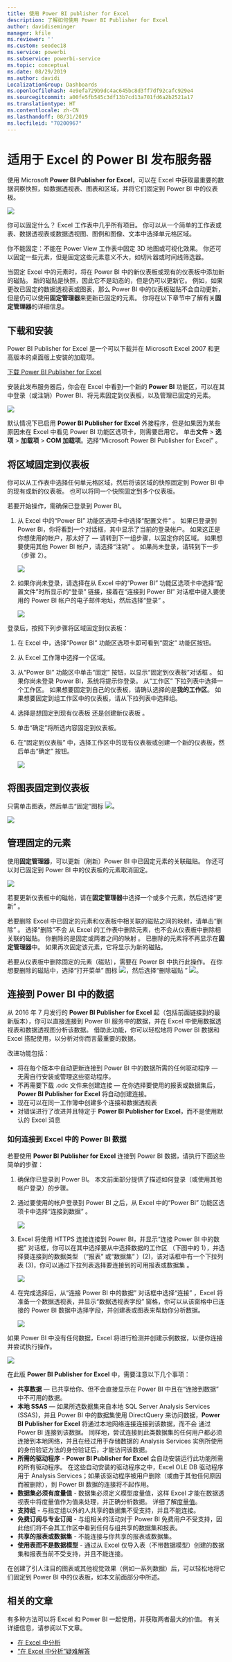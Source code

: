 ```yaml
---
title: 使用 Power BI publisher for Excel
description: 了解如何使用 Power BI Publisher for Excel
author: davidiseminger
manager: kfile
ms.reviewer: ''
ms.custom: seodec18
ms.service: powerbi
ms.subservice: powerbi-service
ms.topic: conceptual
ms.date: 08/29/2019
ms.author: davidi
LocalizationGroup: Dashboards
ms.openlocfilehash: 4e9efa729b9dc4ac645bc8d3ff7df92cafc929e4
ms.sourcegitcommit: a00fe5fb545c3df13b7cd13a701fd6a2b2521a17
ms.translationtype: HT
ms.contentlocale: zh-CN
ms.lasthandoff: 08/31/2019
ms.locfileid: "70200967"
---
```

# <a name="power-bi-publisher-for-excel"></a>适用于 Excel 的 Power BI 发布服务器
使用 Microsoft **Power BI Publisher for Excel**，可以在 Excel 中获取最重要的数据洞察快照，如数据透视表、图表和区域，并将它们固定到 Power BI 中的仪表板。

![](media/publisher-for-excel/pbi_excel_publisher_pinobj_dashboard.png)

你可以固定什么？ Excel 工作表中几乎所有项目。 你可以从一个简单的工作表或表、数据透视表或数据透视图、图例和图像、文本中选择单元格区域。

你不能固定：不能在 Power View 工作表中固定 3D 地图或可视化效果。 你还可以固定一些元素，但是固定这些元素意义不大，如切片器或时间线筛选器。

当固定 Excel 中的元素时，将在 Power BI 中的新仪表板或现有的仪表板中添加新的磁贴。 新的磁贴是快照，因此它不是动态的，但是仍可以更新它。 例如，如果更改已固定的数据透视表或图表，那么 Power BI 中的仪表板磁贴不会自动更新，但是仍可以使用**固定管理器**来更新已固定的元素。 你将在以下章节中了解有关**固定管理器**的详细信息。

## <a name="download-and-install"></a>下载和安装
Power BI Publisher for Excel 是一个可以下载并在 Microsoft Excel 2007 和更高版本的桌面版上安装的加载项。

[下载 Power BI Publisher for Excel](https://www.microsoft.com/download/details.aspx?id=50729)

安装此发布服务器后，你会在 Excel 中看到一个新的 **Power BI** 功能区，可以在其中登录（或注销）Power BI、将元素固定到仪表板，以及管理已固定的元素。

![](media/publisher-for-excel/pbi_excel_publisher_ribbon.png)

默认情况下已启用 **Power BI Publisher for Excel** 外接程序，但是如果因为某些原因未在 Excel 中看见 Power BI 功能区选项卡，则需要启用它。 单击**文件**  >  **选项**  >  **加载项**  >  **COM 加载项**。选择“Microsoft Power BI Publisher for Excel”  。

## <a name="pin-a-range-to-a-dashboard"></a>将区域固定到仪表板
你可以从工作表中选择任何单元格区域，然后将该区域的快照固定到 Power BI 中的现有或新的仪表板。 也可以将同一个快照固定到多个仪表板。

若要开始操作，需确保已登录到 Power BI。

1. 从 Excel 中的“Power BI”  功能区选项卡中选择“配置文件”  。 如果已登录到 Power BI，你将看到一个对话框，其中显示了当前的登录帐户。 如果这正是你想使用的帐户，那太好了 — 请转到下一组步骤，以固定你的区域。 如果想要使用其他 Power BI 帐户，请选择“注销”  。 如果尚未登录，请转到下一步（步骤 2）。
   
   ![](media/publisher-for-excel/pbi_excel_publish_connect-to-data_0.png)
2. 如果你尚未登录，请选择在从 Excel 中的“Power BI”   功能区选项卡中选择“配置文件”时所显示的“登录”  链接，接着在“连接到 Power BI”  对话框中键入要使用的 Power BI 帐户的电子邮件地址，然后选择“登录”  。
   
   ![](media/publisher-for-excel/pbi_excel_publish_connect-to-data_1a.png)

登录后，按照下列步骤将区域固定到仪表板：

1. 在 Excel 中，选择“Power BI”  功能区选项卡即可看到“固定”  功能区按钮。
2. 从 Excel 工作簿中选择一个区域。
3. 从“Power BI”  功能区中单击“固定”  按钮，以显示“固定到仪表板”对话框  。 如果你尚未登录 Power BI，系统将提示你登录。 从“工作区”  下拉列表中选择一个工作区。 如果想要固定到自己的仪表板，请确认选择的是**我的工作区**。 如果想要固定到组工作区中的仪表板，请从下拉列表中选择组。
4. 选择是想固定到现有仪表板  还是创建新仪表板  。
5. 单击“确定”将所选内容固定到仪表板。 
6. 在“固定到仪表板”  中，选择工作区中的现有仪表板或创建一个新的仪表板，然后单击“确定”  按钮。
   
   ![](media/publisher-for-excel/xl-publish.gif)

## <a name="pin-a-chart-to-a-dashboard"></a>将图表固定到仪表板
只需单击图表，然后单击“固定”图标 ![](media/publisher-for-excel/pbi_excel_publisher_pin.png)。

![](media/publisher-for-excel/pbi_excel_publisher_chart.png)

## <a name="manage-pinned-elements"></a>管理固定的元素
使用**固定管理器**，可以更新（刷新）Power BI 中已固定元素的关联磁贴。 你还可以对已固定到 Power BI 中的仪表板的元素取消固定。

![](media/publisher-for-excel/pbi_excel_publisher_pin_manager2.png)

若要更新仪表板中的磁帖，请在**固定管理器**中选择一个或多个元素，然后选择“更新”  。

若要删除 Excel 中已固定的元素和仪表板中相关联的磁贴之间的映射，请单击“删除”  。 选择“删除”不会  从 Excel 的工作表中删除元素，也不会从仪表板中删除相关联的磁贴。  你删除的是固定或两者之间的映射  。 已删除的元素将不再显示在**固定管理器**中。 如果再次固定该元素，它将显示为新的磁贴。

若要从仪表板中删除固定的元素（磁贴），需要在 Power BI 中执行此操作。 在你想要删除的磁贴中，选择“打开菜单”  图标 ![](media/publisher-for-excel/pbi_excel_publisher_tile_openmenu.png)，然后选择“删除磁贴   ”  ![](media/publisher-for-excel/pbi_excel_publisher_tile_trashcan.png)。

## <a name="connect-to-data-in-power-bi"></a>连接到 Power BI 中的数据
从 2016 年 7 月发行的 **Power BI Publisher for Excel** 起（包括前面链接到的最新版本），你可以直接连接到 Power BI 服务中的数据，并在 Excel 中使用数据透视表和数据透视图分析该数据。 借助此功能，你可以轻松地将 Power BI 数据和 Excel 搭配使用，以分析对你而言最重要的数据。

改进功能包括：

* 将在每个版本中自动更新连接到 Power BI 中的数据所需的任何驱动程序 — 无需自行安装或管理这些驱动程序。
* 不再需要下载 .odc 文件来创建连接 — 在你选择要使用的报表或数据集后，**Power BI Publisher for Excel** 将自动创建连接。
* 现在可以在同一工作簿中创建多个连接和数据透视表
* 对错误进行了改进并且特定于 **Power BI Publisher for Excel**，而不是使用默认的 Excel 消息

### <a name="how-to-connect-to-power-bi-data-in-excel"></a>如何连接到 Excel 中的 Power BI 数据
若要使用 **Power BI Publisher for Excel** 连接到 Power BI 数据，请执行下面这些简单的步骤：

1. 确保你已登录到 Power BI。 本文前面部分提供了描述如何登录（或使用其他帐户登录）的步骤。
2. 通过要使用的帐户登录到 Power BI 之后，从 Excel 中的“Power BI”  功能区选项卡中选择“连接到数据”  。
   
   ![](media/publisher-for-excel/pbi_excel_publish_connect-to-data_1.png)
3. Excel 将使用 HTTPS 连接连接到 Power BI，并显示“连接 Power BI 中的数据”  对话框，你可以在其中选择要从中选择数据的工作区  （下图中的 1），并选择要连接到的数据类型  （“报表”  或“数据集”  ）(2)，该对话框中有一个下拉列表 (3)，你可以通过下拉列表选择要连接到的可用报表或数据集  。
   
   ![](media/publisher-for-excel/pbi_excel_publish_connect-to-data_2.png)
4. 在完成选择后，从“连接 Power BI 中的数据”  对话框中选择“连接”  ，Excel 将准备一个数据透视表，并显示“数据透视表字段”  窗格，你可以从该窗格中已连接的 Power BI 数据中选择字段，并创建表或图表来帮助你分析数据。
   
   ![](media/publisher-for-excel/pbi_excel_publish_connect-to-data_3.png)

如果 Power BI 中没有任何数据，Excel 将进行检测并创建示例数据，以便你连接并尝试执行操作。

![](media/publisher-for-excel/pbi_excel_publish_connect-to-data_4.png)

在此版 **Power BI Publisher for Excel** 中，需要注意以下几个事项：

* **共享数据** — 已共享给你、但不会直接显示在 Power BI 中且在“连接到数据”  中不可用的数据。
* **本地 SSAS** — 如果所选数据集来自本地 SQL Server Analysis Services (SSAS)，并且 Power BI 中的数据集使用 DirectQuery 来访问数据，**Power BI Publisher for Excel** 将通过本地网络连接连接到该数据，而不会  通过 Power BI 连接到该数据。 同样地，尝试连接到此类数据集的任何用户都必须连接到本地网络，并且在经过用于存储数据的 Analysis Services 实例所使用的身份验证方法的身份验证后，才能访问该数据。
* **所需的驱动程序** - **Power BI Publisher for Excel** 会自动安装运行此功能所需的所有驱动程序。 在这些自动安装的驱动程序之中，Excel OLE DB 驱动程序用于 Analysis Services；如果该驱动程序被用户删除（或由于其他任何原因而被删除），到 Power BI 数据的连接将不起作用。
* **数据集必须有度量值** - 数据集必须定义模型度量值，这样 Excel 才能在数据透视表中将度量值作为值来处理，并正确分析数据。 详细了解[度量值](desktop-measures.md)。
* **支持组** - 与指定组以外的人共享的数据集不受支持，并且不能连接。
* **免费订阅与专业订阅** - 与组相关的活动对于 Power BI 免费用户不受支持，因此他们将不会其工作区中看到任何与组共享的数据集和报表。
* **共享的报表或数据集** - 不能连接与你共享的报表或数据集。
* **使用表而不是数据模型** - 通过从 Excel 仅导入表（不带数据模型）创建的数据集和报表当前不受支持，并且不能连接。

在创建了引人注目的图表或其他视觉效果（例如一系列数据）后，可以轻松地将它们固定到 Power BI 中的仪表板，如本文前面部分中所述。

## <a name="related-articles"></a>相关的文章
有多种方法可以将 Excel 和 Power BI 一起使用，并获取两者最大的价值。 有关详细信息，请参阅以下文章。

* [在 Excel 中分析](service-analyze-in-excel.md)
* [“在 Excel 中分析”疑难解答](desktop-troubleshooting-analyze-in-excel.md)

